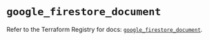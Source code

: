 # `google_firestore_document`

Refer to the Terraform Registry for docs: [`google_firestore_document`](https://registry.terraform.io/providers/hashicorp/google/6.37.0/docs/resources/firestore_document).
